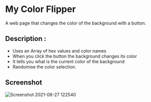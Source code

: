 # My Color Flipper

A web page that changes the color of the background with a button.

## Description :

- Uses an Array of hex values and color names
- When you click the button the background changes its color
- It tells you what is the current color of the background
- Randomise the color selection.

## Screenshot

![Screenshot 2021-08-27 122540](https://user-images.githubusercontent.com/60389576/131151588-ba25faf7-c062-4470-a04b-0c11ee96ebb9.png)
